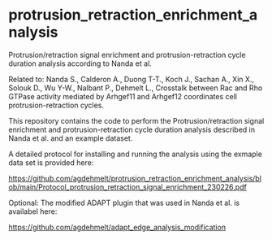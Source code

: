 # protrusion_retraction_enrichment_analysis
Protrusion/retraction signal enrichment and protrusion-retraction cycle duration analysis according to Nanda et al.

Related to: 
Nanda S., Calderon A., Duong T-T., Koch J., Sachan A., Xin X., Solouk D., Wu Y-W., Nalbant P., Dehmelt L., Crosstalk between Rac and Rho GTPase activity mediated by Arhgef11 and Arhgef12 coordinates cell protrusion-retraction cycles. 

This repository contains the code to perform the Protrusion/retraction signal enrichment and protrusion-retraction cycle duration analysis described in Nanda et al. and an example dataset. 

A detailed protocol for installing and running the analysis using the exmaple data set is provided here:

https://github.com/agdehmelt/protrusion_retraction_enrichment_analysis/blob/main/Protocol_protrusion_retraction_signal_enrichment_230226.pdf

Optional: The modified ADAPT plugin that was used in Nanda et al. is availabel here:

https://github.com/agdehmelt/adapt_edge_analysis_modification


